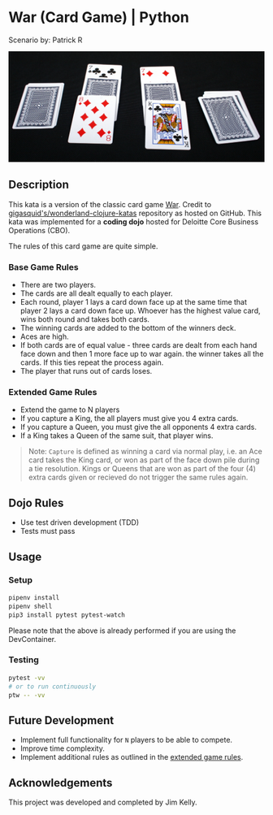 # War (Card Game) | Python

Scenario by: Patrick R

![Cards Painting](./src/img/cards.jpg)

## Description

This kata is a version of the classic card game [War](http://en.wikipedia.org/wiki/War_%28card_game%29).
Credit to [gigasquid's/wonderland-clojure-katas](https://github.com/gigasquid/wonderland-clojure-katas/tree/master/card-game-war) repository as hosted on GitHub. This kata was implemented for a **coding dojo** hosted for Deloitte Core Business Operations (CBO).

The rules of this card game are quite simple.

### Base Game Rules

- There are two players.
- The cards are all dealt equally to each player.
- Each round, player 1 lays a card down face up at the same time that
  player 2 lays a card down face up. Whoever has the highest value
  card, wins both round and takes both cards.
- The winning cards are added to the bottom of the winners deck.
- Aces are high.
- If both cards are of equal value - three cards are dealt from each hand face down and then 1 more face up to war again. the winner takes all the cards. If this ties repeat the process again.
- The player that runs out of cards loses.

### Extended Game Rules

- Extend the game to N players
- If you capture a King, the all players must give you 4 extra cards.
- If you capture a Queen, you must give the all opponents 4 extra cards.
- If a King takes a Queen of the same suit, that player wins.

> Note: `Capture` is defined as winning a card via normal play, i.e. an Ace card takes the King card, or won as part of the face down pile during a tie resolution. Kings or Queens that are won as part of the four (4) extra cards given or recieved do not trigger the same rules again.

## Dojo Rules

- Use test driven development (TDD)
- Tests must pass

## Usage

### Setup

```zsh
pipenv install
pipenv shell
pip3 install pytest pytest-watch
```

Please note that the above is already performed if you are using the DevContainer.

### Testing

```zsh
pytest -vv
# or to run continuously
ptw -- -vv
```

## Future Development

- Implement full functionality for `N` players to be able to compete.
- Improve time complexity.
- Implement additional rules as outlined in the [extended game rules](#extended-game-rules).

## Acknowledgements

This project was developed and completed by Jim Kelly.
